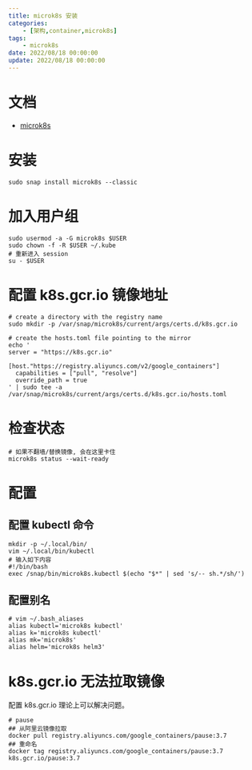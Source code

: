 ```yaml
---
title: microk8s 安装
categories: 
	- [架构,container,microk8s]
tags:
	- microk8s
date: 2022/08/18 00:00:00
update: 2022/08/18 00:00:00
---
```


# 文档
- [microk8s](https://microk8s.io/docs)

# 安装
```shell
sudo snap install microk8s --classic 
```

# 加入用户组
```shell
sudo usermod -a -G microk8s $USER
sudo chown -f -R $USER ~/.kube
# 重新进入 session
su - $USER
```

# 配置 k8s.gcr.io 镜像地址
```shell
# create a directory with the registry name
sudo mkdir -p /var/snap/microk8s/current/args/certs.d/k8s.gcr.io

# create the hosts.toml file pointing to the mirror
echo '
server = "https://k8s.gcr.io"

[host."https://registry.aliyuncs.com/v2/google_containers"]
  capabilities = ["pull", "resolve"]
  override_path = true
' | sudo tee -a /var/snap/microk8s/current/args/certs.d/k8s.gcr.io/hosts.toml
```

# 检查状态
```shell
# 如果不翻墙/替换镜像, 会在这里卡住
microk8s status --wait-ready
```

# 配置

## 配置 kubectl 命令

```shell
mkdir -p ~/.local/bin/
vim ~/.local/bin/kubectl
# 输入如下内容
#!/bin/bash
exec /snap/bin/microk8s.kubectl $(echo "$*" | sed 's/-- sh.*/sh/')
```

## 配置别名

```shell
# vim ~/.bash_aliases
alias kubectl='microk8s kubectl'
alias k='microk8s kubectl'
alias mk='microk8s'
alias helm='microk8s helm3'
```

# k8s.gcr.io 无法拉取镜像

配置 k8s.gcr.io 理论上可以解决问题。

```shell
# pause
## 从阿里云镜像拉取
docker pull registry.aliyuncs.com/google_containers/pause:3.7
## 重命名
docker tag registry.aliyuncs.com/google_containers/pause:3.7 k8s.gcr.io/pause:3.7
```



